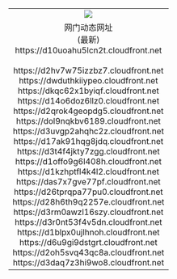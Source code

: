﻿<table>
  <tr></tr>
  <tr><td colspan=2 align=center><img src="https://d10uoahu5lcn2t.cloudfront.net/Up/oGate.jpg" /></td></tr>
  <tr><td colspan=2 align=center>网门动态网址<br/>(最新)
<br>https://d10uoahu5lcn2t.cloudfront.net
<br/>
<br>https://d2hv7w75izzbz7.cloudfront.net
<br>https://dwduthkiiypeo.cloudfront.net
<br>https://dkqc62x1byiqf.cloudfront.net
<br>https://d14o6doz6llz0.cloudfront.net
<br>https://d2qrok4geopdg5.cloudfront.net
<br>https://dol9nqkbv6189.cloudfront.net
<br>https://d3uvgp2ahqhc2z.cloudfront.net
<br>https://d17ak91hqg8jdq.cloudfront.net
<br>https://d3t4f4jkty7zgg.cloudfront.net
<br>https://d1offo9g6l408h.cloudfront.net
<br>https://d1kzhptfl4k4l2.cloudfront.net
<br>https://das7x7gve77pf.cloudfront.net
<br>https://d26tprqpa77pu0.cloudfront.net
<br>https://d28h6th9q2257e.cloudfront.net
<br>https://d3rm0awzl16szy.cloudfront.net
<br>https://d3r0nt53f4v5dn.cloudfront.net
<br>https://d1blpx0ujlhnoh.cloudfront.net
<br>https://d6u9gi9dstgrt.cloudfront.net
<br>https://d2oh5svq43qc8a.cloudfront.net
<br>https://d3daq7z3hi9wo8.cloudfront.net
    </td>
  </tr>
</table>
